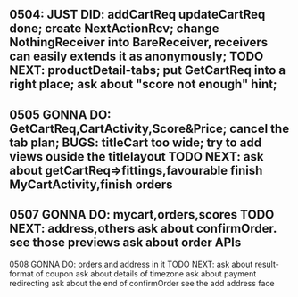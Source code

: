 0504:
JUST DID:
addCartReq updateCartReq done;
create NextActionRcv;
change NothingReceiver into BareReceiver,
receivers can easily extends it as anonymously;
TODO NEXT:
productDetail-tabs;
put GetCartReq into a right place;
ask about "score not enough" hint;
----
0505
GONNA DO:
GetCartReq,CartActivity,Score&Price;
cancel the tab plan;
BUGS:
titleCart too wide;
try to add views ouside the titlelayout
TODO NEXT:
ask about getCartReq=>fittings,favourable
finish MyCartActivity,finish orders
----
0507
GONNA DO:
mycart,orders,scores
TODO NEXT:
address,others
ask about confirmOrder.
see those previews
ask about order APIs
----
0508
GONNA DO:
orders,and address in it
TODO NEXT:
ask about result-format of coupon
ask about details of timezone
ask about payment redirecting
ask about the end of confirmOrder
see the add address face

